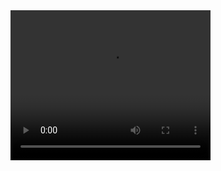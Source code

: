 <!DOCTYPE html>
<html lang="en">
<head>
  <meta charset="UTF-8">
  <meta name="viewport" content="width=device-width, initial-scale=1.0">
  <meta http-equiv="X-UA-Compatible" content="ie=edge">
  <title>Video</title>
</head>
<body>
  <main>
    <section>
      <article>
        <video width="320" height="240" controls autoplay loop preload="metadata">
          <source src="video/Auronplay diciendo wtf.mp4" type="video/mp4">
          <source src="video/Auronplay diciendo wtf.ogf" type="video/ogg">
          <source src="video/Auronplay diciendo wtf.webm" type="video/webm">
            <p>Su navegador no soporta la etiqueta de video</p>
        </video>
      </article>
    </section>
  </main>
</body>
</html>
